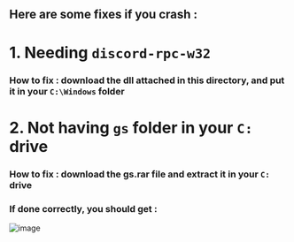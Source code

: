 ## Here are some fixes if you crash :
# 1. Needing ``discord-rpc-w32``
### How to fix : download the dll attached in this directory, and put it in your ``C:\Windows`` folder
# 2. Not having ``gs`` folder in your ``C:`` drive
### How to fix : download the gs.rar file and extract it in your ``C:`` drive
### If done correctly, you should get :
![image](https://cdn.discordapp.com/attachments/1119218905584504843/1131243657538850868/image.png)
